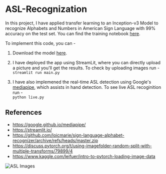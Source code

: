 # ASL-Recognization
In this project, I have applied transfer learning to an Inception-v3 Model to recognize Alphabets and Numbers in American Sign Language with 99% accuracy on the test set. You can find the training notebook [here](https://github.com/AyushiNM/ASL-Recognization/blob/main/Sign_Language_Alphabet_Recognizer.ipynb).

To implement this code, you can -
1. Download the model [here](https://drive.google.com/file/d/1zrpDYeS7AXeGmO4G3FAD55LY53PZZ7fh/view?usp=sharing).<br>

2. I have deployed the app using StreamLit, where you can directly upload a picture and you'll get the results. To check by uploading images run -<br>
`streamlit run main.py`<br>

3. I have also implemened the real-time ASL detection using Google's [mediapipe](https://google.github.io/mediapipe/), which assists in hand detection. To see live ASL recoginition run -<br>
`python live.py` <br>

## References
* https://google.github.io/mediapipe/
* https://streamlit.io/
* https://github.com/loicmarie/sign-language-alphabet-recognizer/archive/refs/heads/master.zip
* https://discuss.pytorch.org/t/using-imagefolder-random-split-with-multiple-transforms/79899/4
* https://www.kaggle.com/leifuer/intro-to-pytorch-loading-image-data


![ASL Images](https://github.com/lester48/American-Sign-Language-Detection/assets/85408008/ea3dac80-3881-4c0e-a764-4d1517b2b07a)
